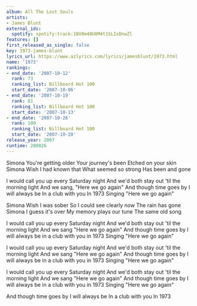 ```yaml
---
album: All The Lost Souls
artists:
- James Blunt
external_ids:
  spotify: spotify:track:1BV0m40U0M4t1SLIsDnwZl
features: []
first_released_as_single: false
key: 1973-james-blunt
lyrics_url: https://www.azlyrics.com/lyrics/jamesblunt/1973.html
name: '1973'
rankings:
- end_date: '2007-10-12'
  rank: 73
  ranking_list: Billboard Hot 100
  start_date: '2007-10-06'
- end_date: '2007-10-19'
  rank: 81
  ranking_list: Billboard Hot 100
  start_date: '2007-10-13'
- end_date: '2007-10-26'
  rank: 100
  ranking_list: Billboard Hot 100
  start_date: '2007-10-20'
release_year: 2007
runtime: 280026
---
```

Simona
You're getting older
Your journey's been
Etched on your skin
Simona
Wish I had known that
What seemed so strong
Has been and gone

I would call you up every Saturday night
And we'd both stay out 'til the morning light
And we sang, "Here we go again"
And though time goes by
I will always be
In a club with you
In 1973
Singing "Here we go again"

Simona
Wish I was sober
So I could see clearly now
The rain has gone
Simona
I guess it's over
My memory plays our tune
The same old song

I would call you up every Saturday night
And we'd both stay out 'til the morning light
And we sang "Here we go again"
And though time goes by
I will always be in a club with you in 1973
Singing "Here we go again"

I would call you up every Saturday night
And we'd both stay out 'til the morning light
And we sang "Here we go again"
And though time goes by
I will always be in a club with you in 1973
Singing "Here we go again"

I would call you up every Saturday night
And we'd both stay out 'til the morning light
And we sang "Here we go again"
And though time goes by
I will always be in a club with you in 1973
Singing "Here we go again"

And though time goes by
I will always be
In a club with you
In 1973
